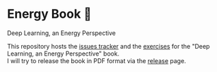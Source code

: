 # Energy Book 🔋
Deep Learning, an Energy Perspective

This repository hosts the [issues tracker](https://github.com/Atcold/Energy-Book/issues) and the [exercises](exercises) for the "Deep Learning, an Energy Perspective" book.\
I will try to release the book in PDF format via the [release](https://github.com/Atcold/Energy-Book/releases) page.
